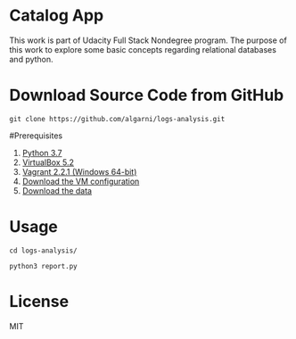 # Catalog App
This work is part of Udacity Full Stack Nondegree program. The purpose of this work to explore some basic concepts regarding relational databases and python. 

# Download Source Code from GitHub
`git clone https://github.com/algarni/logs-analysis.git`

#Prerequisites

1. [Python 3.7](https://www.python.org/ftp/python/3.7.1/python-3.7.1.exe)
2. [VirtualBox 5.2](https://download.virtualbox.org/virtualbox/5.2.22/VirtualBox-5.2.22-126460-Win.exe)
3. [Vagrant 2.2.1 (Windows 64-bit)](https://releases.hashicorp.com/vagrant/2.2.1/vagrant_2.2.1_x86_64.msi)
4. [Download the VM configuration](https://s3.amazonaws.com/video.udacity-data.com/topher/2018/April/5acfbfa3_fsnd-virtual-machine/fsnd-virtual-machine.zip)
5. [Download the data](https://d17h27t6h515a5.cloudfront.net/topher/2016/August/57b5f748_newsdata/newsdata.zip)


# Usage
`cd logs-analysis/`

`python3 report.py`

# License
MIT

